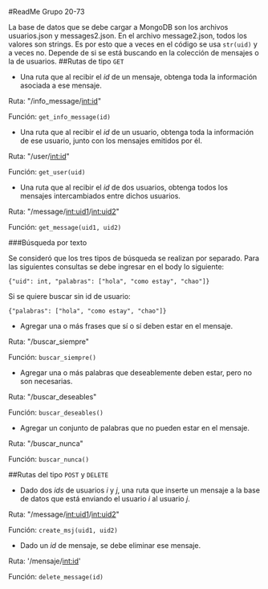#ReadMe Grupo 20-73

La base de datos que se debe cargar a MongoDB son los archivos usuarios.json y messages2.json.
En el archivo message2.json, todos los valores son strings. Es por esto que a veces en el código se usa ```str(uid)``` y a veces no. Depende de si se está buscando en la colección de mensajes o la de usuarios.
##Rutas de tipo ```GET```

* Una ruta que al recibir el _id_ de un mensaje, obtenga toda la información asociada a ese mensaje.

Ruta: "/info_message/<int:id>"

Función: ```get_info_message(id)```

* Una ruta que al recibir el _id_ de un usuario, obtenga toda la información de ese usuario, junto con los mensajes emitidos por él.

Ruta: "/user/<int:id>"

Función: ```get_user(uid)```

* Una ruta que al recibir el _id_ de dos usuarios, obtenga todos los mensajes intercambiados entre dichos usuarios.

Ruta: "/message/<int:uid1>/<int:uid2>"

Función: ```get_message(uid1, uid2)```

###Búsqueda por texto

Se consideró que los tres tipos de búsqueda se realizan por separado.
Para las siguientes consultas se debe ingresar en el body lo siguiente:

```{"uid": int, "palabras": ["hola", "como estay", "chao"]}```

Si se quiere buscar sin id de usuario:

```{"palabras": ["hola", "como estay", "chao"]}```
* Agregar una o más frases que sí o sí deben estar en el mensaje.

Ruta: "/buscar_siempre"

Función: ```buscar_siempre()```

* Agregar una o más palabras que deseablemente deben estar, pero no son necesarias.

Ruta: "/buscar_deseables"

Función: ```buscar_deseables()```

* Agregar un conjunto de palabras que no pueden estar en el mensaje.

Ruta: "/buscar_nunca"

Función: ```buscar_nunca()```

##Rutas del tipo ```POST``` y ```DELETE```

* Dado dos _ids_ de usuarios _i_ y _j_, una ruta que inserte un mensaje a la base de datos que está enviando el usuario _i_ al usuario _j_.

Ruta: "/message/<int:uid1>/<int:uid2>"

Función: ```create_msj(uid1, uid2)```

* Dado un _id_ de mensaje, se debe eliminar ese mensaje.

Ruta: '/mensaje/<int:id>'

Función: ```delete_message(id)```